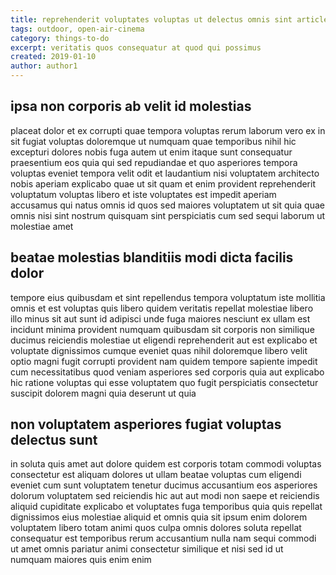 ```yaml
---
title: reprehenderit voluptates voluptas ut delectus omnis sint article 6357
tags: outdoor, open-air-cinema
category: things-to-do
excerpt: veritatis quos consequatur at quod qui possimus
created: 2019-01-10
author: author1
---
```


## ipsa non corporis ab velit id molestias

placeat dolor et ex corrupti quae tempora voluptas rerum laborum vero ex in sit fugiat voluptas doloremque ut numquam quae temporibus nihil hic excepturi dolores nobis fuga autem ut enim itaque sunt consequatur praesentium eos quia qui sed repudiandae et quo asperiores tempora voluptas eveniet tempora velit odit et laudantium nisi voluptatem architecto nobis aperiam explicabo quae ut sit quam et enim provident reprehenderit voluptatum voluptas libero et iste voluptates est impedit aperiam accusamus qui natus omnis id quos sed maiores voluptatem ut sit quia quae omnis nisi sint nostrum quisquam sint perspiciatis cum sed sequi laborum ut molestiae amet

## beatae molestias blanditiis modi dicta facilis dolor

tempore eius quibusdam et sint repellendus tempora voluptatum iste mollitia omnis et est voluptas quis libero quidem veritatis repellat molestiae libero illo minus sit aut sunt id adipisci unde fuga maiores nesciunt ex ullam est incidunt minima provident numquam quibusdam sit corporis non similique ducimus reiciendis molestiae ut eligendi reprehenderit aut est explicabo et voluptate dignissimos cumque eveniet quas nihil doloremque libero velit optio magni fugit corrupti provident nam quidem tempore sapiente impedit cum necessitatibus quod veniam asperiores sed corporis quia aut explicabo hic ratione voluptas qui esse voluptatem quo fugit perspiciatis consectetur suscipit dolorem magni quia deserunt ut quia

## non voluptatem asperiores fugiat voluptas delectus sunt

in soluta quis amet aut dolore quidem est corporis totam commodi voluptas consectetur est aliquam dolores ut ullam beatae voluptas cum eligendi eveniet cum sunt voluptatem tenetur ducimus accusantium eos asperiores dolorum voluptatem sed reiciendis hic aut aut modi non saepe et reiciendis aliquid cupiditate explicabo et voluptates fuga temporibus quia quis repellat dignissimos eius molestiae aliquid et omnis quia sit ipsum enim dolorem voluptatem libero totam animi quos culpa omnis dolores soluta repellat consequatur est temporibus rerum accusantium nulla nam sequi commodi ut amet omnis pariatur animi consectetur similique et nisi sed id ut numquam maiores quis enim enim
